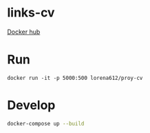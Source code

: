 # links-cv
[Docker hub]()

# Run
`docker run -it -p 5000:500 lorena612/proy-cv`

# Develop

```bash
docker-compose up --build
```